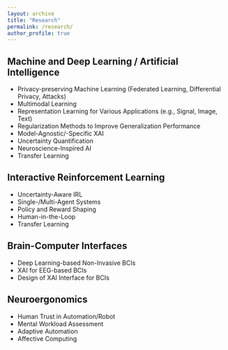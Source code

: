 ```yaml
---
layout: archive
title: "Research"
permalink: /research/
author_profile: true
---
```


## **Machine and Deep Learning / Artificial Intelligence**
- Privacy-preserving Machine Learning (Federated Learning, Differential Privacy, Attacks)
- Multimodal Learning
- Representation Learning for Various Applications (e.g., Signal, Image, Text)
- Regularization Methods to Improve Generalization Performance
- Model-Agnostic/-Specific XAI
- Uncertainty Quantification
- Neuroscience-Inspired AI
- Transfer Learning

## **Interactive Reinforcement Learning**
- Uncertainty-Aware IRL
- Single-/Multi-Agent Systems
- Policy and Reward Shaping
- Human-in-the-Loop
- Transfer Learning

## **Brain-Computer Interfaces**
- Deep Learning-based Non-Invasive BCIs
- XAI for EEG-based BCIs
- Design of XAI Interface for BCIs

## **Neuroergonomics**
- Human Trust in Automation/Robot
- Mental Workload Assessment
- Adaptive Automation
- Affective Computing
